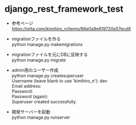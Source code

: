 # django_rest_framework_test
- 参考ページ  
https://qiita.com/kimihiro_n/items/86e0a9e619720e57ecd8

- migrationファイルを作る   
python manage.py makemigrations  
- migrationファイルを元にDBに反映する    
python manage.py migrate  

- admin用のユーザー作成  
python manage.py createsuperuser  
   Username (leave blank to use 'kimihiro_n'): dev  
   Email address:  
   Password:  
   Password (again):  
   Superuser created successfully.  

- 開発サーバーを起動  
python manage.py runserver  

